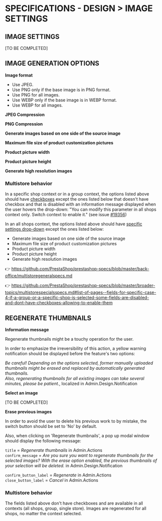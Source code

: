 # SPECIFICATIONS - DESIGN > IMAGE SETTINGS

## IMAGE SETTINGS

[TO BE COMPLETED]

## IMAGE GENERATION OPTIONS

**Image format**

- Use JPEG.<br>
- Use PNG only if the base image is in PNG format.<br>
- Use PNG for all images.<br>
- Use WEBP only if the base image is in WEBP format.<br>
- Use WEBP for all images.<br>

**JPEG Compression**

**PNG Compression**

**Generate images based on one side of the source image**

**Maximum file size of product customization pictures**

**Product picture width**

**Product picture height**

**Generate high resolution images**

### Multistore behavior

In a specific shop context or in a group context, the options listed above should have [checkboxes](https://github.com/PrestaShop/PrestaShop/issues/19370) except the ones listed below that doesn't have checkbox and that is disabled with an information message displayed when the user hovers the drop-down: "You can modify this parameter in all shops context only. Switch context to enable it." (see issue [#19356](https://github.com/PrestaShop/PrestaShop/issues/19356))

In an all shops context, the options listed above should have [specific settings drop-down](https://github.com/PrestaShop/PrestaShop/issues/19322) except the ones listed below:

- Generate images based on one side of the source image
- Maximum file size of product customization pictures
- Product picture width
- Product picture height
- Generate high resolution images

:point_right: https://github.com/PrestaShop/prestashop-specs/blob/master/back-office/multistoregeneralspecs.md

:point_right: https://github.com/PrestaShop/prestashop-specs/blob/master/broader-topics/multistorespecialsspecs.md#list-of-pages--fields-for-specific-case-4-if-a-group-or-a-specific-shop-is-selected-some-fields-are-disabled-and-dont-have-checkboxes-allowing-to-enable-them


## REGENERATE THUMBNAILS

**Information message**

Regenerate thumbnails might be a touchy operation for the user.

In order to emphasize the irreversibility of this action, a yellow warning notification should be displayed before the feature's two options:

_Be careful! Depending on the options selected, former manually uploaded thumbnails might be erased and replaced by automatically generated thumbnails._<br/>
_Also, regenerating thumbnails for all existing images can take several minutes, please be patient._, localized in Admin.Design.Notification

**Select an image**

[TO BE COMPLETED]

**Erase previous images**

In order to avoid the user to delete his previous work to by mistake, the switch button should be set to 'No' by default.

Also, when clicking on 'Regenerate thumbnails', a pop up modal window should display the following message:

`title` = _Regenerate thumbnails_ in Admin.Actions<br/>
`confirm_message` = _Are you sure you want to regenerate thumbnails for the selected images? With the erase option enabled, the previous thumbnails of your selection will be deleted._ in Admin.Design.Notification

`confirm_button_label` = _Regenerate_ in Admin.Actions<br/>
`close_button_label` = _Cancel_ in Admin.Actions

### Multistore behavior

The fields listed above don't have checkboxes and are available in all contexts (all shops, group, single store).
Images are regenerated for all shops, no matter the context selected.


